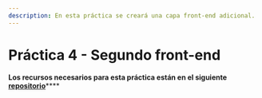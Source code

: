 ```yaml
---
description: En esta práctica se creará una capa front-end adicional.
---
```


# Práctica 4 - Segundo front-end

**Los recursos necesarios para esta práctica están en el siguiente** [**repositorio**](https://github.com/ivanmp-lm/IAW-Practica-4)\*\*\*\*

## 

